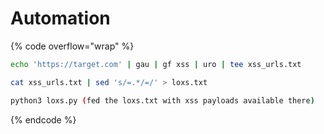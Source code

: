 # Automation

{% code overflow="wrap" %}
```bash
echo 'https://target.com' | gau | gf xss | uro | tee xss_urls.txt 

cat xss_urls.txt | sed 's/=.*/=/' > loxs.txt

python3 loxs.py (fed the loxs.txt with xss payloads available there)
```
{% endcode %}
